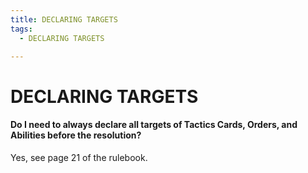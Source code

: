 ```yaml
---
title: DECLARING TARGETS
tags:
  - DECLARING TARGETS

---
```


# DECLARING TARGETS

#### Do I need to always declare all targets of Tactics Cards, Orders, and Abilities before the resolution?

Yes, see page 21 of the rulebook.

